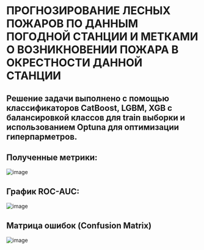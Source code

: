 # ПРОГНОЗИРОВАНИЕ ЛЕСНЫХ ПОЖАРОВ ПО ДАННЫМ ПОГОДНОЙ СТАНЦИИ И МЕТКАМИ О ВОЗНИКНОВЕНИИ ПОЖАРА В ОКРЕСТНОСТИ ДАННОЙ СТАНЦИИ

## Решение задачи выполнено с помощью классификаторов CatBoost, LGBM, XGB c балансировкой классов для train выборки и использованием Optuna для оптимизации гиперпарметров.

## Полученные метрики:
![image](https://github.com/GorshkovAndrey/Forest_fires/assets/130226207/12fb6059-4a07-4f41-acf1-9307adce94ab)

## График ROC-AUC:
![image](https://github.com/GorshkovAndrey/Forest_fires/assets/130226207/9cdc18b9-b919-4fd0-bd60-93606a6d361e)

## Матрица ошибок (Confusion Matrix)
![image](https://github.com/GorshkovAndrey/Forest_fires/assets/130226207/fa1448a4-f837-423f-9881-49b4b5bc66a7)
